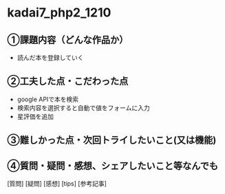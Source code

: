 # kadai7_php2_1210
## ①課題内容（どんな作品か）
- 読んだ本を登録していく

## ②工夫した点・こだわった点
- google APIで本を検索
- 検索内容を選択すると自動で値をフォームに入力
- 星評価を追加

## ③難しかった点・次回トライしたいこと(又は機能)

## ④質問・疑問・感想、シェアしたいこと等なんでも
[質問]
[疑問]
[感想]
[tips]
[参考記事]
